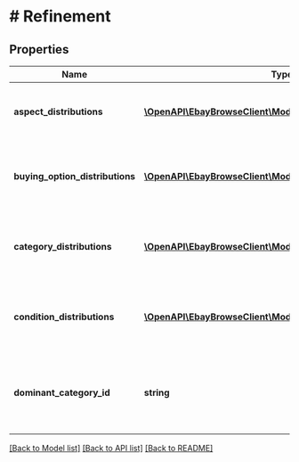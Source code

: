 # # Refinement

## Properties

Name | Type | Description | Notes
------------ | ------------- | ------------- | -------------
**aspect_distributions** | [**\OpenAPI\EbayBrowseClient\Model\AspectDistribution[]**](AspectDistribution.md) | An array of containers for the all the aspect refinements. | [optional]
**buying_option_distributions** | [**\OpenAPI\EbayBrowseClient\Model\BuyingOptionDistribution[]**](BuyingOptionDistribution.md) | An array of containers for the all the buying option refinements. | [optional]
**category_distributions** | [**\OpenAPI\EbayBrowseClient\Model\CategoryDistribution[]**](CategoryDistribution.md) | An array of containers for the all the category refinements. | [optional]
**condition_distributions** | [**\OpenAPI\EbayBrowseClient\Model\ConditionDistribution[]**](ConditionDistribution.md) | An array of containers for the all the condition refinements. | [optional]
**dominant_category_id** | **string** | The identifier of the category that most of the items are part of. | [optional]

[[Back to Model list]](../../README.md#models) [[Back to API list]](../../README.md#endpoints) [[Back to README]](../../README.md)
